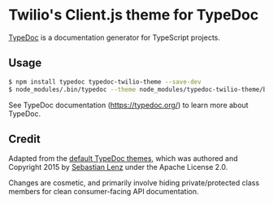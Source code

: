 # Twilio's Client.js theme for TypeDoc

[TypeDoc](http://typedoc.io/) is a documentation generator for TypeScript projects.

## Usage

```bash
$ npm install typedoc typedoc-twilio-theme --save-dev
$ node_modules/.bin/typedoc --theme node_modules/typedoc-twilio-theme/bin --out doc path/to/ts/dir
```

See TypeDoc documentation (https://typedoc.org/) to learn more about TypeDoc.


## Credit

Adapted from the [default TypeDoc themes](https://github.com/TypeStrong/typedoc-default-themes), which
was authored and Copyright 2015 by [Sebastian Lenz](http://www.sebastian-lenz.de) under the Apache
License 2.0.

Changes are cosmetic, and primarily involve hiding private/protected class members for clean
consumer-facing API documentation.
